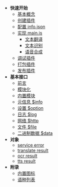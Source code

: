 * **快速开始**
    * [基本概念](plugin/)
    * [创建插件](plugin/quickstart/create.md)
    * [配置 info.json](plugin/quickstart/info.md)
    * [实现 main.js](plugin/quickstart/main.md)
        * [文本翻译](plugin/quickstart/translate.md)
        * [文本识别](plugin/quickstart/ocr.md)
        * [语音合成](plugin/quickstart/tts.md)
    * [调试插件](plugin/quickstart/debug.md)
    * [打包插件](plugin/quickstart/pack.md)
    * [发布插件](plugin/quickstart/publish.md)
* **基本接口**
    * [前言](plugin/api/intro.md)
    * [模块化](plugin/api/module.md)
    * [内置模块](plugin/api/builtin.md)
    * [元信息 $info](plugin/api/info.md)
    * [设置 $option](plugin/api/option.md)
    * [日志 $log](plugin/api/log.md)
    * [网络 $http](plugin/api/http.md)
    * [文件 $file](plugin/api/file.md)
    * [二进制数据 $data](plugin/api/data.md)
* **对象**
    * [service error](plugin/object/serviceerror.md)
    * [translate result](plugin/object/translateresult.md)
    * [ocr result](plugin/object/ocrresult.md)
    * [tts result](plugin/object/ttsresult.md)
* **附录**
    * [内置图标](plugin/addtion/icon.md)
    * [语种列表](plugin/addtion/language.md)
    